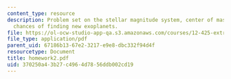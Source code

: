 ```yaml
---
content_type: resource
description: Problem set on the stellar magnitude system, center of mass, and the
  chances of finding new exoplanets.
file: https://ol-ocw-studio-app-qa.s3.amazonaws.com/courses/12-425-extrasolar-planets-physics-and-detection-techniques-fall-2007/370250a43b27c4964d7856ddb002cd19_homework2.pdf
file_type: application/pdf
parent_uid: 67186b13-67e2-3217-e9e8-dbc332f94d4f
resourcetype: Document
title: homework2.pdf
uid: 370250a4-3b27-c496-4d78-56ddb002cd19
---
```

